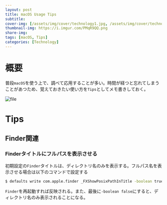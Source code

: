 ```yaml
---
layout: post
title: macOS Usage Tips
subtitle: 
cover-img: [/assets/img/cover/technology1.jpg, /assets/img/cover/technology2.jpg, /assets/img/cover/technology3.jpg]
thumbnail-img: https://i.imgur.com/PMqR9QQ.png
share-img:
tags: [macOS, Tips]
categories: [Technology]
---
```


# 概要
普段`macOS`を使う上で、調べて応用することが多い。時間が経つと忘れてしまうことがあつため、覚えておきたい使い方を`Tips`としてメモ書きしておく。

![file](https://i.imgur.com/PMqR9QQ.png)

# Tips
## Finder関連
### Finderタイトルにフルパスを表示させる
初期設定の`Finder`タイトルは、ディレクトリ名のみを表示する。フルパス名を表示させる場合は以下のコマンドで設定する
```sh
$ defaults write com.apple.finder _FXShowPosixPathInTitle -boolean true
```
`Finder`を再起動すれば反映される。また、最後に`-boolean false`にすると、ディレクトリ名のみ表示されることになる。

